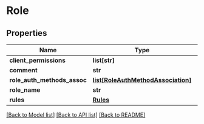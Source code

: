# Role

## Properties
Name | Type | Description | Notes
------------ | ------------- | ------------- | -------------
**client_permissions** | **list[str]** |  | [optional] 
**comment** | **str** |  | [optional] 
**role_auth_methods_assoc** | [**list[RoleAuthMethodAssociation]**](RoleAuthMethodAssociation.md) |  | [optional] 
**role_name** | **str** |  | [optional] 
**rules** | [**Rules**](Rules.md) |  | [optional] 

[[Back to Model list]](../README.md#documentation-for-models) [[Back to API list]](../README.md#documentation-for-api-endpoints) [[Back to README]](../README.md)


